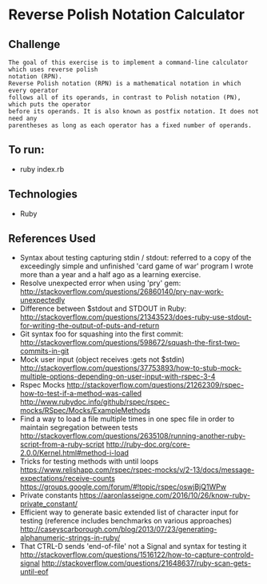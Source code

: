 # Reverse Polish Notation Calculator

## Challenge
```
The goal of this exercise is to implement a command-line calculator which uses reverse polish
notation (RPN).
Reverse Polish notation (RPN) is a mathematical notation in which every operator
follows all of its operands, in contrast to Polish notation (PN), which puts the operator
before its operands. It is also known as postfix notation. It does not need any
parentheses as long as each operator has a fixed number of operands.
```

## To run:
* ruby index.rb

## Technologies
* Ruby

## References Used
* Syntax about testing capturing stdin / stdout: referred to a copy of the exceedingly simple and unfinished 'card game of war' program I wrote more than a year and a half ago as a learning exercise.
* Resolve unexpected error when using 'pry' gem: http://stackoverflow.com/questions/26860140/pry-nav-work-unexpectedly
* Difference between $stdout and STDOUT in Ruby: http://stackoverflow.com/questions/21343523/does-ruby-use-stdout-for-writing-the-output-of-puts-and-return
* Git syntax foo for squashing into the first commit:
http://stackoverflow.com/questions/598672/squash-the-first-two-commits-in-git
* Mock user input (object receives :gets not $stdin)
http://stackoverflow.com/questions/37753893/how-to-stub-mock-multiple-options-depending-on-user-input-with-rspec-3-4
* Rspec Mocks
http://stackoverflow.com/questions/21262309/rspec-how-to-test-if-a-method-was-called
http://www.rubydoc.info/github/rspec/rspec-mocks/RSpec/Mocks/ExampleMethods
* Find a way to load a file multiple times in one spec file in order to maintain segregation between tests
http://stackoverflow.com/questions/2635108/running-another-ruby-script-from-a-ruby-script
http://ruby-doc.org/core-2.0.0/Kernel.html#method-i-load
* Tricks for testing methods with until loops
https://www.relishapp.com/rspec/rspec-mocks/v/2-13/docs/message-expectations/receive-counts
https://groups.google.com/forum/#!topic/rspec/oswjBjQ1WPw
* Private constants
https://aaronlasseigne.com/2016/10/26/know-ruby-private_constant/
* Efficient way to generate basic extended list of character input for testing (reference includes benchmarks on various approaches)
http://caseyscarborough.com/blog/2013/07/23/generating-alphanumeric-strings-in-ruby/
* That CTRL-D sends 'end-of-file' not a Signal and syntax for testing it
http://stackoverflow.com/questions/1516122/how-to-capture-controld-signal
http://stackoverflow.com/questions/21648637/ruby-scan-gets-until-eof
